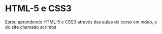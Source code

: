 # HTML-5 e CSS3
 Estou aprendendo HTML-5 e CSS3 através das aulas do curso em vídeo, e do site chamado scrimba
